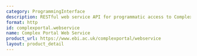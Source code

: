 ```yaml
---
category: ProgrammingInterface
description: RESTful web service API for programmatic access to Complex Portal data
format: http
id: complexportal.webservice
name: Complex Portal Web Service
product_url: https://www.ebi.ac.uk/complexportal/webservice
layout: product_detail
---
```

